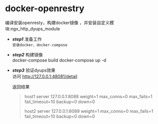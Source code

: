 # docker-openrestry
编译安装openresty，构建docker镜像 ，并安装自定义模块:ngx_http_dyups_module


+  _**step1**_ 准备工作  
`安装docker、docker-compose`


+  _**step2**_ 构建镜像  
docker-compose build
docker-compose up -d

+  _**step3**_ 验证dyups效果  
访问 http://127.0.0.1:48081/detail  

    返回结果
    >host1
    server 127.0.0.1:8088 weight=1 max_conns=0 max_fails=1 fail_timeout=10 backup=0 down=0
    >
    >host2
    server 127.0.0.1:8089 weight=1 max_conns=0 max_fails=1 fail_timeout=10 backup=0 down=0
 
